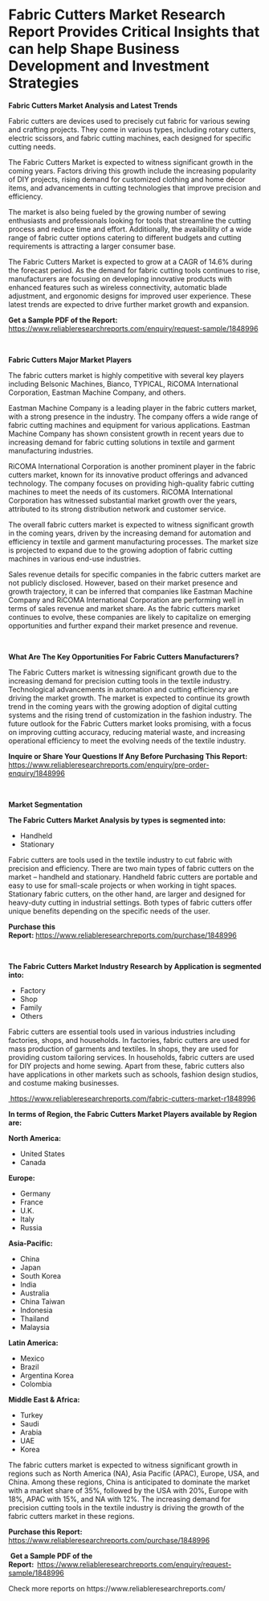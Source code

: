 <p><h1>Fabric Cutters Market Research Report Provides Critical Insights that can help Shape Business Development and Investment Strategies</h1></p><p><strong>Fabric Cutters Market Analysis and Latest Trends</strong></p>
<p><p>Fabric cutters are devices used to precisely cut fabric for various sewing and crafting projects. They come in various types, including rotary cutters, electric scissors, and fabric cutting machines, each designed for specific cutting needs.</p><p>The Fabric Cutters Market is expected to witness significant growth in the coming years. Factors driving this growth include the increasing popularity of DIY projects, rising demand for customized clothing and home décor items, and advancements in cutting technologies that improve precision and efficiency.</p><p>The market is also being fueled by the growing number of sewing enthusiasts and professionals looking for tools that streamline the cutting process and reduce time and effort. Additionally, the availability of a wide range of fabric cutter options catering to different budgets and cutting requirements is attracting a larger consumer base.</p><p>The Fabric Cutters Market is expected to grow at a CAGR of 14.6% during the forecast period. As the demand for fabric cutting tools continues to rise, manufacturers are focusing on developing innovative products with enhanced features such as wireless connectivity, automatic blade adjustment, and ergonomic designs for improved user experience. These latest trends are expected to drive further market growth and expansion.</p></p>
<p><strong>Get a Sample PDF of the Report:&nbsp;</strong> <a href="https://www.reliableresearchreports.com/enquiry/request-sample/1848996">https://www.reliableresearchreports.com/enquiry/request-sample/1848996</a></p>
<p>&nbsp;</p>
<p><strong>Fabric Cutters Major Market Players</strong></p>
<p><p>The fabric cutters market is highly competitive with several key players including Belsonic Machines, Bianco, TYPICAL, RiCOMA International Corporation, Eastman Machine Company, and others. </p><p>Eastman Machine Company is a leading player in the fabric cutters market, with a strong presence in the industry. The company offers a wide range of fabric cutting machines and equipment for various applications. Eastman Machine Company has shown consistent growth in recent years due to increasing demand for fabric cutting solutions in textile and garment manufacturing industries.</p><p>RiCOMA International Corporation is another prominent player in the fabric cutters market, known for its innovative product offerings and advanced technology. The company focuses on providing high-quality fabric cutting machines to meet the needs of its customers. RiCOMA International Corporation has witnessed substantial market growth over the years, attributed to its strong distribution network and customer service.</p><p>The overall fabric cutters market is expected to witness significant growth in the coming years, driven by the increasing demand for automation and efficiency in textile and garment manufacturing processes. The market size is projected to expand due to the growing adoption of fabric cutting machines in various end-use industries.</p><p>Sales revenue details for specific companies in the fabric cutters market are not publicly disclosed. However, based on their market presence and growth trajectory, it can be inferred that companies like Eastman Machine Company and RiCOMA International Corporation are performing well in terms of sales revenue and market share. As the fabric cutters market continues to evolve, these companies are likely to capitalize on emerging opportunities and further expand their market presence and revenue.</p></p>
<p>&nbsp;</p>
<p><strong>What Are The Key Opportunities For Fabric Cutters Manufacturers?</strong></p>
<p><p>The Fabric Cutters market is witnessing significant growth due to the increasing demand for precision cutting tools in the textile industry. Technological advancements in automation and cutting efficiency are driving the market growth. The market is expected to continue its growth trend in the coming years with the growing adoption of digital cutting systems and the rising trend of customization in the fashion industry. The future outlook for the Fabric Cutters market looks promising, with a focus on improving cutting accuracy, reducing material waste, and increasing operational efficiency to meet the evolving needs of the textile industry.</p></p>
<p><strong>Inquire or Share Your Questions If Any Before Purchasing This Report:</strong> <a href="https://www.reliableresearchreports.com/enquiry/pre-order-enquiry/1848996">https://www.reliableresearchreports.com/enquiry/pre-order-enquiry/1848996</a></p>
<p>&nbsp;</p>
<p><strong>Market Segmentation</strong></p>
<p><strong>The Fabric Cutters Market Analysis by types is segmented into:</strong></p>
<p><ul><li>Handheld</li><li>Stationary</li></ul></p>
<p><p>Fabric cutters are tools used in the textile industry to cut fabric with precision and efficiency. There are two main types of fabric cutters on the market – handheld and stationary. Handheld fabric cutters are portable and easy to use for small-scale projects or when working in tight spaces. Stationary fabric cutters, on the other hand, are larger and designed for heavy-duty cutting in industrial settings. Both types of fabric cutters offer unique benefits depending on the specific needs of the user.</p></p>
<p><strong>Purchase this Report:&nbsp;</strong><a href="https://www.reliableresearchreports.com/purchase/1848996">https://www.reliableresearchreports.com/purchase/1848996</a></p>
<p>&nbsp;</p>
<p><strong>The Fabric Cutters Market Industry Research by Application is segmented into:</strong></p>
<p><ul><li>Factory</li><li>Shop</li><li>Family</li><li>Others</li></ul></p>
<p><p>Fabric cutters are essential tools used in various industries including factories, shops, and households. In factories, fabric cutters are used for mass production of garments and textiles. In shops, they are used for providing custom tailoring services. In households, fabric cutters are used for DIY projects and home sewing. Apart from these, fabric cutters also have applications in other markets such as schools, fashion design studios, and costume making businesses.</p></p>
<p><a href="https://www.reliableresearchreports.com/fabric-cutters-market-r1848996">&nbsp;https://www.reliableresearchreports.com/fabric-cutters-market-r1848996</a></p>
<p><strong>In terms of Region, the Fabric Cutters Market Players available by Region are:</strong></p>
<p>
    <p> <strong> North America: </strong>
        <ul>
            <li>United States</li>
            <li>Canada</li>
        </ul>
        </p> 
    <p> <strong> Europe: </strong>
        <ul>
            <li>Germany</li>
            <li>France</li>
            <li>U.K.</li>
            <li>Italy</li>
            <li>Russia</li>
        </ul>
        </p> 
    <p> <strong> Asia-Pacific: </strong>
        <ul>
            <li>China</li>
            <li>Japan</li>
            <li>South Korea</li>
            <li>India</li>
            <li>Australia</li>
            <li>China Taiwan</li>
            <li>Indonesia</li>
            <li>Thailand</li>
            <li>Malaysia</li>
        </ul>
        </p> 
    <p> <strong> Latin America: </strong>
        <ul>
            <li>Mexico</li>
            <li>Brazil</li>
            <li>Argentina Korea</li>
            <li>Colombia</li>
        </ul>
        </p> 
    <p> <strong> Middle East & Africa: </strong>
        <ul>
            <li>Turkey</li>
            <li>Saudi</li>
            <li>Arabia</li>
            <li>UAE</li>
            <li>Korea</li>
        </ul>
    </p>
    </p>
<p><p>The fabric cutters market is expected to witness significant growth in regions such as North America (NA), Asia Pacific (APAC), Europe, USA, and China. Among these regions, China is anticipated to dominate the market with a market share of 35%, followed by the USA with 20%, Europe with 18%, APAC with 15%, and NA with 12%. The increasing demand for precision cutting tools in the textile industry is driving the growth of the fabric cutters market in these regions.</p></p>
<p><strong>Purchase this Report: </strong><a href="https://www.reliableresearchreports.com/purchase/1848996">https://www.reliableresearchreports.com/purchase/1848996</a></p>
<p>&nbsp;<strong>Get a Sample PDF of the Report:&nbsp;&nbsp;</strong><a href="https://www.reliableresearchreports.com/enquiry/request-sample/1848996">https://www.reliableresearchreports.com/enquiry/request-sample/1848996</a></p>
<p><strong></strong></p>
<p>Check more reports on https://www.reliableresearchreports.com/</p>
